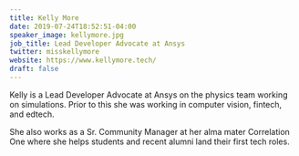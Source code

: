 ```yaml
---
title: Kelly More
date: 2019-07-24T18:52:51-04:00
speaker_image: kellymore.jpg
job_title: Lead Developer Advocate at Ansys
twitter: misskellymore
website: https://www.kellymore.tech/
draft: false
---
```


Kelly is a Lead Developer Advocate at Ansys on the physics team working on simulations. Prior to this she was working in computer vision, fintech, and edtech.

She also works as a Sr. Community Manager at her alma mater Correlation One where she helps students and recent alumni land their first tech roles.
